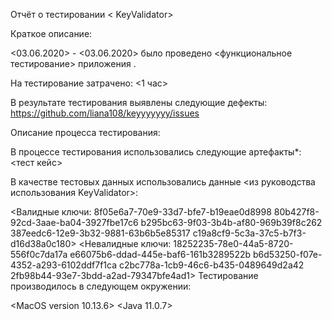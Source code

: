Отчёт о тестировании < KeyValidator>

Краткое описание:

<03.06.2020> - <03.06.2020> было проведено <функциональное тестирование> приложения .

На тестирование затрачено: <1 час>

В результате тестирования выявлены следующие дефекты:
https://github.com/liana108/keyyyyyyy/issues

Описание процесса тестирования:

В процессе тестирования использовались следующие артефакты*: <тест кейс>

В качестве тестовых данных использовались данные <из руководства использования KeyValidator>:

<Валидные ключи: 8f05e6a7-70e9-33d7-bfe7-b19eae0d8998 80b427f8-92cd-3aae-ba04-3927fbe17c6 b295bc63-9f03-3b4b-af80-969b39f8c262 387eedc6-12e9-3b32-9881-63b6b5e85317 c19a8cf9-5c3a-37c5-b7f3-d16d38a0c180> <Невалидные ключи: 18252235-78e0-44a5-8720-556f0c7da17a e66075b6-ddad-445e-baf6-161b3289522b b6d53250-f07e-4352-a293-6102ddf7f1ca c2bc778a-1cb9-46c6-b435-0489649d2a42 2fb98b44-93e7-3bdd-a2ad-79347bfe4ad1> Тестирование производилось в следующем окружении:

<MacOS version 10.13.6> <Java 11.0.7>